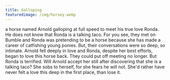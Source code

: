 ```yaml
---
title: Galloping
featuredimage: /img/horsey.webp
---
```

a horse named Arnold galloping at full speed to meet his true love Ronda.  He does not know that Ronda is a talking taco.  For you see, they met on Bumble and Ronda was pretending to be a horse because she has made a career of catfishing young ponies.  But, their conversations were so deep, so intimate.  Arnold fell deeply in love and Ronda, despite her best efforts, began to love this horse back.  They could put off meeting no longer.  But Ronda is terrified.  Will Arnold accept her still after discovering that she is a talking taco?  She sobs to herself, for she fears he will not.  She'd rather have never felt a love this deep in the first place, than lose it.